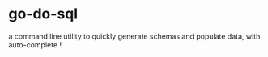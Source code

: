 # go-do-sql

a command line utility to quickly generate schemas and populate data, with auto-complete !